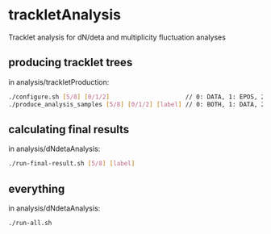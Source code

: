 # trackletAnalysis
Tracklet analysis for dN/deta and multiplicity fluctuation analyses

## producing tracklet trees
in analysis/trackletProduction:
```bash
./configure.sh [5/8] [0/1/2]                     // 0: DATA, 1: EPOS, 2: HIJING
./produce_analysis_samples [5/8] [0/1/2] [label] // 0: BOTH, 1: DATA, 2: MC
```

## calculating final results
in analysis/dNdetaAnalysis:
```bash
./run-final-result.sh [5/8] [label]
```

## everything
in analysis/dNdetaAnalysis:
```bash
./run-all.sh
```
